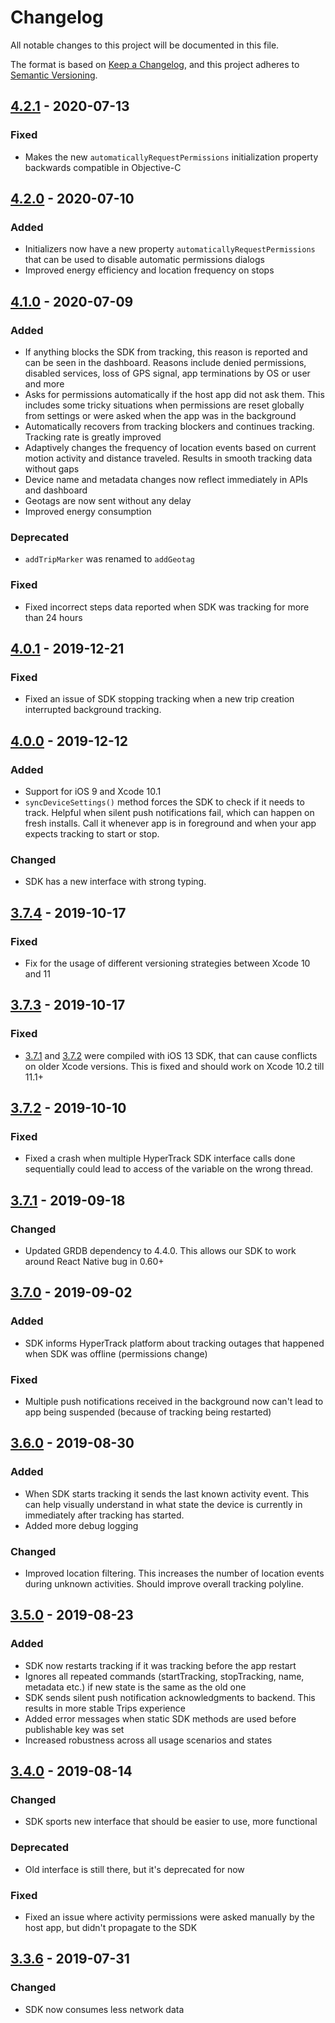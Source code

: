 # Changelog
All notable changes to this project will be documented in this file.

The format is based on [Keep a Changelog](https://keepachangelog.com/en/1.0.0/),
and this project adheres to [Semantic Versioning](https://semver.org/spec/v2.0.0.html).

## [4.2.1] - 2020-07-13
### Fixed
- Makes the new `automaticallyRequestPermissions` initialization property backwards compatible in Objective-C

## [4.2.0] - 2020-07-10
### Added
- Initializers now have a new property `automaticallyRequestPermissions` that can be used to disable automatic permissions dialogs
- Improved energy efficiency and location frequency on stops

## [4.1.0] - 2020-07-09
### Added
- If anything blocks the SDK from tracking, this reason is reported and can be seen in the dashboard. Reasons include denied permissions, disabled services, loss of GPS signal, app terminations by OS or user and more
- Asks for permissions automatically if the host app did not ask them.  This includes some tricky situations when permissions are reset globally from settings or were asked when the app was in the background
- Automatically recovers from tracking blockers and continues tracking. Tracking rate is greatly improved
- Adaptively changes the frequency of location events based on current motion activity and distance traveled. Results in smooth tracking data without gaps
- Device name and metadata changes now reflect immediately in APIs and dashboard
- Geotags are now sent without any delay
- Improved energy consumption

### Deprecated
- `addTripMarker` was renamed to `addGeotag`

### Fixed
- Fixed incorrect steps data reported when SDK was tracking for more than 24 hours

## [4.0.1] - 2019-12-21
### Fixed
- Fixed an issue of SDK stopping tracking when a new trip creation interrupted background tracking.

## [4.0.0] - 2019-12-12
### Added
- Support for iOS 9 and Xcode 10.1
- `syncDeviceSettings()` method forces the SDK to check if it needs to track. Helpful when silent push notifications fail, which can happen on fresh installs. Call it whenever app is in foreground and when your app expects tracking to start or stop.

### Changed
- SDK has a new interface with strong typing.

## [3.7.4] - 2019-10-17
### Fixed
- Fix for the usage of different versioning strategies between Xcode 10 and 11

## [3.7.3] - 2019-10-17
### Fixed
- [3.7.1] and [3.7.2] were compiled with iOS 13 SDK, that can cause conflicts on older Xcode versions. This is fixed and should work on Xcode 10.2 till 11.1+

## [3.7.2] - 2019-10-10
### Fixed
- Fixed a crash when multiple HyperTrack SDK interface calls done sequentially could lead to access of the variable on the wrong thread.

## [3.7.1] - 2019-09-18
### Changed
- Updated GRDB dependency to 4.4.0. This allows our SDK to work around React Native bug in 0.60+

## [3.7.0] - 2019-09-02
### Added
- SDK informs HyperTrack platform about tracking outages that happened when SDK was offline (permissions change)

### Fixed
- Multiple push notifications received in the background now can't lead to app being suspended (because of tracking being restarted)

## [3.6.0] - 2019-08-30
### Added
- When SDK starts tracking it sends the last known activity event. This can help visually understand in what state the device is currently in immediately after tracking has started.
- Added more debug logging

### Changed
- Improved location filtering. This increases the number of location events during unknown activities. Should improve overall tracking polyline.

## [3.5.0] - 2019-08-23
### Added
- SDK now restarts tracking if it was tracking before the app restart
- Ignores all repeated commands (startTracking, stopTracking, name, metadata etc.) if new state is the same as the old one
- SDK sends silent push notification acknowledgments to backend. This results in more stable Trips experience
- Added error messages when static SDK methods are used before publishable key was set
- Increased robustness across all usage scenarios and states

## [3.4.0] - 2019-08-14
### Changed
- SDK sports new interface that should be easier to use, more functional

### Deprecated
- Old interface is still there, but it's deprecated for now

### Fixed
- Fixed an issue where activity permissions were asked manually by the host app, but didn't propagate to the SDK

## [3.3.6] - 2019-07-31
### Changed
- SDK now consumes less network data


[4.2.1]: https://github.com/hypertrack/sdk-ios/releases/tag/4.2.1
[4.2.0]: https://github.com/hypertrack/sdk-ios/releases/tag/4.2.0
[4.1.0]: https://github.com/hypertrack/sdk-ios/releases/tag/4.1.0
[4.0.1]: https://github.com/hypertrack/sdk-ios/releases/tag/4.0.1
[4.0.0]: https://github.com/hypertrack/sdk-ios/releases/tag/4.0.0
[3.7.4]: https://github.com/hypertrack/sdk-ios/releases/tag/3.7.4
[3.7.3]: https://github.com/hypertrack/sdk-ios/releases/tag/3.7.3
[3.7.3]: https://github.com/hypertrack/sdk-ios/releases/tag/3.7.3
[3.7.2]: https://github.com/hypertrack/sdk-ios/releases/tag/3.7.2
[3.7.1]: https://github.com/hypertrack/sdk-ios/releases/tag/3.7.1
[3.7.0]: https://github.com/hypertrack/sdk-ios/releases/tag/3.7.0
[3.6.0]: https://github.com/hypertrack/sdk-ios/releases/tag/3.6.0
[3.5.0]: https://github.com/hypertrack/sdk-ios/releases/tag/3.5.0
[3.4.0]: https://github.com/hypertrack/sdk-ios/releases/tag/3.4.0
[3.3.6]: https://github.com/hypertrack/sdk-ios/releases/tag/3.3.6
